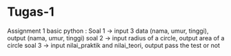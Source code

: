 # Tugas-1
Assignment 1 basic python :
Soal 1 -> input 3 data (nama, umur, tinggi), output (nama, umur, tinggi)
soal 2 -> input radius of a circle, output area of a circle
soal 3 -> input nilai_praktik and nilai_teori, output pass the test or not
